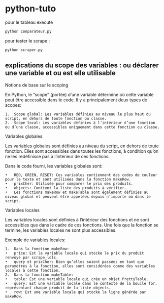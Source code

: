 # python-tuto
 
pour le tableau execute 

```sh
python comparateur.py 
```


pour tester le scrape :

```sh
python scraper.py
```





## explications du scope des variables :  ou déclarer une variable et ou est elle utilisable 



Notions de base sur le scoping

En Python, le “scope” (portée) d’une variable détermine où cette variable peut être accessible dans le code. Il y a principalement deux types de scopes:

	1.	Scope global: Les variables définies au niveau le plus haut du script, en dehors de toute fonction ou classe.
	2.	Scope local: Les variables définies à l’intérieur d’une fonction ou d’une classe, accessibles uniquement dans cette fonction ou classe.

Variables globales

Les variables globales sont définies au niveau du script, en dehors de toute fonction. Elles sont accessibles dans toutes les fonctions, à condition qu’on ne les redéfinisse pas à l’intérieur de ces fonctions.

Dans le code fourni, les variables globales sont:

	•	RED, GREEN, RESET: Ces variables contiennent des codes de couleur pour le texte et sont utilisées dans la fonction makeRow.
	•	prixCher: Utilisée pour comparer le prix des produits.
	•	objects: Contient la liste des produits à vérifier.
	•	Les fonctions makeRow et makeTable sont également définies au niveau global et peuvent être appelées depuis n’importe où dans le script.

Variables locales

Les variables locales sont définies à l’intérieur des fonctions et ne sont accessibles que dans le cadre de ces fonctions. Une fois que la fonction se termine, les variables locales ne sont plus accessibles.

Exemple de variables locales:

	1.	Dans la fonction makeRow:
	•	price: Est la variable locale qui stocke le prix du produit renvoyé par scrape_ldlc.
	•	query et prixCher: Bien qu’elles soient passées en tant que paramètres à la fonction, elles sont considérées comme des variables locales à cette fonction.
	2.	Dans la fonction makeTable:
	•	table: Est une variable locale qui crée un objet PrettyTable.
	•	query: Est une variable locale dans le contexte de la boucle for, représentant chaque produit de la liste objects.
	•	row: Est une variable locale qui stocke la ligne générée par makeRow.
